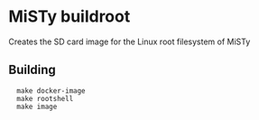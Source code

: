 # MiSTy buildroot

Creates the SD card image for the Linux root filesystem
of MiSTy

## Building
```
  make docker-image
  make rootshell
  make image
```